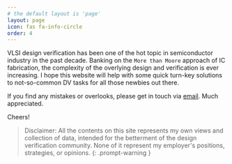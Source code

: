 ```yaml
---
# the default layout is 'page'
layout: page
icon: fas fa-info-circle
order: 4
---
```


VLSI design verification has been one of the hot topic in semiconductor industry in the past decade. Banking on the `More than Moore` approach of IC fabrication, the complexity of the overlying design and verification is ever increasing. 
I hope this website will help with some quick turn-key solutions to not-so-common DV tasks for all those newbies out there.

If you find any mistakes or overlooks, please get in touch  via [email](mailto:hello@sanoop.dev). Much appreciated.

Cheers!

> Disclaimer: All the contents on this site represents my own views and collection of data, intended for the betterment of the design verification community. None of it represent my employer's positions, strategies, or opinions.
{: .prompt-warning }